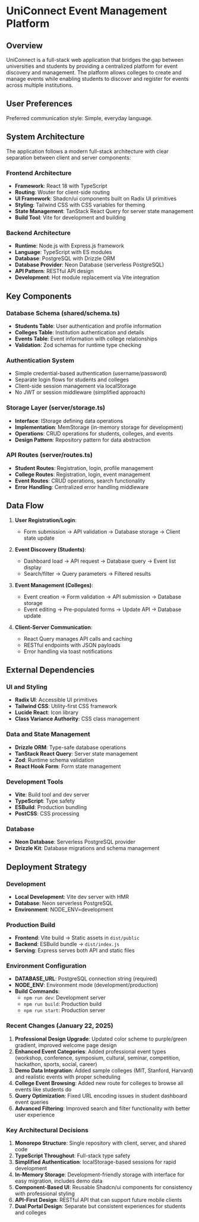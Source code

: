 # UniConnect Event Management Platform

## Overview

UniConnect is a full-stack web application that bridges the gap between universities and students by providing a centralized platform for event discovery and management. The platform allows colleges to create and manage events while enabling students to discover and register for events across multiple institutions.

## User Preferences

Preferred communication style: Simple, everyday language.

## System Architecture

The application follows a modern full-stack architecture with clear separation between client and server components:

### Frontend Architecture
- **Framework**: React 18 with TypeScript
- **Routing**: Wouter for client-side routing
- **UI Framework**: Shadcn/ui components built on Radix UI primitives
- **Styling**: Tailwind CSS with CSS variables for theming
- **State Management**: TanStack React Query for server state management
- **Build Tool**: Vite for development and building

### Backend Architecture
- **Runtime**: Node.js with Express.js framework
- **Language**: TypeScript with ES modules
- **Database**: PostgreSQL with Drizzle ORM
- **Database Provider**: Neon Database (serverless PostgreSQL)
- **API Pattern**: RESTful API design
- **Development**: Hot module replacement via Vite integration

## Key Components

### Database Schema (shared/schema.ts)
- **Students Table**: User authentication and profile information
- **Colleges Table**: Institution authentication and details
- **Events Table**: Event information with college relationships
- **Validation**: Zod schemas for runtime type checking

### Authentication System
- Simple credential-based authentication (username/password)
- Separate login flows for students and colleges
- Client-side session management via localStorage
- No JWT or session middleware (simplified approach)

### Storage Layer (server/storage.ts)
- **Interface**: IStorage defining data operations
- **Implementation**: MemStorage (in-memory storage for development)
- **Operations**: CRUD operations for students, colleges, and events
- **Design Pattern**: Repository pattern for data abstraction

### API Routes (server/routes.ts)
- **Student Routes**: Registration, login, profile management
- **College Routes**: Registration, login, event management
- **Event Routes**: CRUD operations, search functionality
- **Error Handling**: Centralized error handling middleware

## Data Flow

1. **User Registration/Login**: 
   - Form submission → API validation → Database storage → Client state update
   
2. **Event Discovery (Students)**:
   - Dashboard load → API request → Database query → Event list display
   - Search/filter → Query parameters → Filtered results
   
3. **Event Management (Colleges)**:
   - Event creation → Form validation → API submission → Database storage
   - Event editing → Pre-populated forms → Update API → Database update

4. **Client-Server Communication**:
   - React Query manages API calls and caching
   - RESTful endpoints with JSON payloads
   - Error handling via toast notifications

## External Dependencies

### UI and Styling
- **Radix UI**: Accessible UI primitives
- **Tailwind CSS**: Utility-first CSS framework
- **Lucide React**: Icon library
- **Class Variance Authority**: CSS class management

### Data and State Management
- **Drizzle ORM**: Type-safe database operations
- **TanStack React Query**: Server state management
- **Zod**: Runtime schema validation
- **React Hook Form**: Form state management

### Development Tools
- **Vite**: Build tool and dev server
- **TypeScript**: Type safety
- **ESBuild**: Production bundling
- **PostCSS**: CSS processing

### Database
- **Neon Database**: Serverless PostgreSQL provider
- **Drizzle Kit**: Database migrations and schema management

## Deployment Strategy

### Development
- **Local Development**: Vite dev server with HMR
- **Database**: Neon serverless PostgreSQL
- **Environment**: NODE_ENV=development

### Production Build
- **Frontend**: Vite build → Static assets in `dist/public`
- **Backend**: ESBuild bundle → `dist/index.js`
- **Serving**: Express serves both API and static files

### Environment Configuration
- **DATABASE_URL**: PostgreSQL connection string (required)
- **NODE_ENV**: Environment mode (development/production)
- **Build Commands**: 
  - `npm run dev`: Development server
  - `npm run build`: Production build
  - `npm run start`: Production server

### Recent Changes (January 22, 2025)

1. **Professional Design Upgrade**: Updated color scheme to purple/green gradient, improved welcome page design
2. **Enhanced Event Categories**: Added professional event types (workshop, conference, symposium, cultural, seminar, competition, hackathon, sports, social, career)
3. **Demo Data Integration**: Added sample colleges (MIT, Stanford, Harvard) and realistic events with proper scheduling
4. **College Event Browsing**: Added new route for colleges to browse all events like students do
5. **Query Optimization**: Fixed URL encoding issues in student dashboard event queries
6. **Advanced Filtering**: Improved search and filter functionality with better user experience

### Key Architectural Decisions

1. **Monorepo Structure**: Single repository with client, server, and shared code
2. **TypeScript Throughout**: Full-stack type safety
3. **Simplified Authentication**: localStorage-based sessions for rapid development
4. **In-Memory Storage**: Development-friendly storage with interface for easy migration, includes demo data
5. **Component-Based UI**: Reusable Shadcn/ui components for consistency with professional styling
6. **API-First Design**: RESTful API that can support future mobile clients
7. **Dual Portal Design**: Separate but consistent experiences for students and colleges